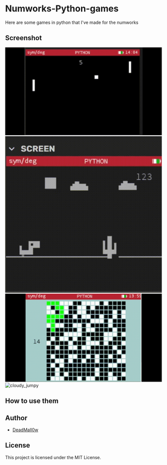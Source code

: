 # Numworks-Python-games
Here are some games in python that I've made for the numworks

## Screenshot

![pong](Pong.gif)
![dino_chrome](dino_chrome.gif)
![Cuadrado](Cuadrado.gif)
![cloudy_jumpy](cloudy_jumpy.png)

## How to use them



## Author
- [DeadMall0w](https://github.com/DeadMall0w)



## License

This project is licensed under the MIT License.

